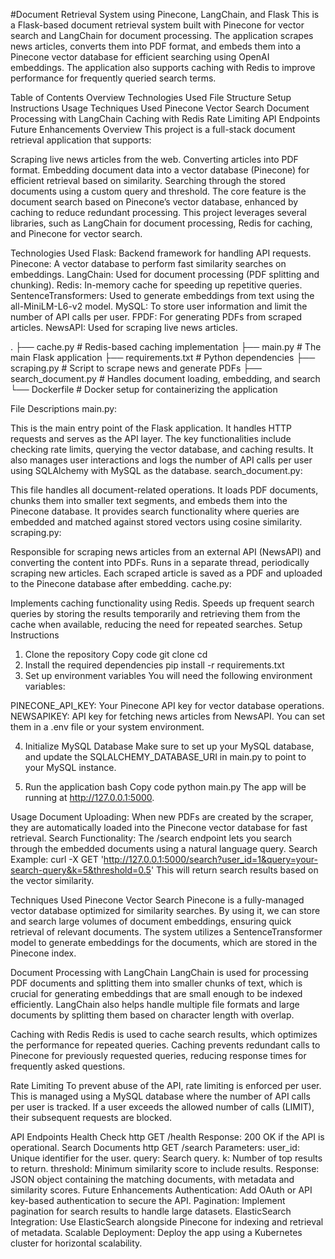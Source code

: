 #Document Retrieval System using Pinecone, LangChain, and Flask
This is a Flask-based document retrieval system built with Pinecone for vector search and LangChain for document processing. The application scrapes news articles, converts them into PDF format, and embeds them into a Pinecone vector database for efficient searching using OpenAI embeddings. The application also supports caching with Redis to improve performance for frequently queried search terms.

Table of Contents
Overview
Technologies Used
File Structure
Setup Instructions
Usage
Techniques Used
Pinecone Vector Search
Document Processing with LangChain
Caching with Redis
Rate Limiting
API Endpoints
Future Enhancements
Overview
This project is a full-stack document retrieval application that supports:

Scraping live news articles from the web.
Converting articles into PDF format.
Embedding document data into a vector database (Pinecone) for efficient retrieval based on similarity.
Searching through the stored documents using a custom query and threshold.
The core feature is the document search based on Pinecone’s vector database, enhanced by caching to reduce redundant processing. This project leverages several libraries, such as LangChain for document processing, Redis for caching, and Pinecone for vector search.

Technologies Used
Flask: Backend framework for handling API requests.
Pinecone: A vector database to perform fast similarity searches on embeddings.
LangChain: Used for document processing (PDF splitting and chunking).
Redis: In-memory cache for speeding up repetitive queries.
SentenceTransformers: Used to generate embeddings from text using the all-MiniLM-L6-v2 model.
MySQL: To store user information and limit the number of API calls per user.
FPDF: For generating PDFs from scraped articles.
NewsAPI: Used for scraping live news articles.

.
├── cache.py                # Redis-based caching implementation
├── main.py                 # The main Flask application
├── requirements.txt        # Python dependencies
├── scraping.py             # Script to scrape news and generate PDFs
├── search_document.py      # Handles document loading, embedding, and search
└── Dockerfile              # Docker setup for containerizing the application


File Descriptions
main.py:

This is the main entry point of the Flask application.
It handles HTTP requests and serves as the API layer.
The key functionalities include checking rate limits, querying the vector database, and caching results.
It also manages user interactions and logs the number of API calls per user using SQLAlchemy with MySQL as the database.
search_document.py:

This file handles all document-related operations.
It loads PDF documents, chunks them into smaller text segments, and embeds them into the Pinecone database.
It provides search functionality where queries are embedded and matched against stored vectors using cosine similarity.
scraping.py:

Responsible for scraping news articles from an external API (NewsAPI) and converting the content into PDFs.
Runs in a separate thread, periodically scraping new articles.
Each scraped article is saved as a PDF and uploaded to the Pinecone database after embedding.
cache.py:

Implements caching functionality using Redis.
Speeds up frequent search queries by storing the results temporarily and retrieving them from the cache when available, reducing the need for repeated searches.
Setup Instructions
1. Clone the repository
Copy code
git clone <repository-url>
cd <repository-directory>
2. Install the required dependencies
pip install -r requirements.txt
3. Set up environment variables
You will need the following environment variables:

PINECONE_API_KEY: Your Pinecone API key for vector database operations.
NEWSAPIKEY: API key for fetching news articles from NewsAPI.
You can set them in a .env file or your system environment.

4. Initialize MySQL Database
Make sure to set up your MySQL database, and update the SQLALCHEMY_DATABASE_URI in main.py to point to your MySQL instance.

5. Run the application
bash
Copy code
python main.py
The app will be running at http://127.0.0.1:5000.

Usage
Document Uploading:
When new PDFs are created by the scraper, they are automatically loaded into the Pinecone vector database for fast retrieval.
Search Functionality:
The /search endpoint lets you search through the embedded documents using a natural language query.
Search Example:
curl -X GET 'http://127.0.0.1:5000/search?user_id=1&query=your-search-query&k=5&threshold=0.5'
This will return search results based on the vector similarity.

Techniques Used
Pinecone Vector Search
Pinecone is a fully-managed vector database optimized for similarity searches. By using it, we can store and search large volumes of document embeddings, ensuring quick retrieval of relevant documents. The system utilizes a SentenceTransformer model to generate embeddings for the documents, which are stored in the Pinecone index.

Document Processing with LangChain
LangChain is used for processing PDF documents and splitting them into smaller chunks of text, which is crucial for generating embeddings that are small enough to be indexed efficiently. LangChain also helps handle multiple file formats and large documents by splitting them based on character length with overlap.

Caching with Redis
Redis is used to cache search results, which optimizes the performance for repeated queries. Caching prevents redundant calls to Pinecone for previously requested queries, reducing response times for frequently asked questions.

Rate Limiting
To prevent abuse of the API, rate limiting is enforced per user. This is managed using a MySQL database where the number of API calls per user is tracked. If a user exceeds the allowed number of calls (LIMIT), their subsequent requests are blocked.

API Endpoints
Health Check
http
GET /health
Response: 200 OK if the API is operational.
Search Documents
http
GET /search
Parameters:
user_id: Unique identifier for the user.
query: Search query.
k: Number of top results to return.
threshold: Minimum similarity score to include results.
Response: JSON object containing the matching documents, with metadata and similarity scores.
Future Enhancements
Authentication: Add OAuth or API key-based authentication to secure the API.
Pagination: Implement pagination for search results to handle large datasets.
ElasticSearch Integration: Use ElasticSearch alongside Pinecone for indexing and retrieval of metadata.
Scalable Deployment: Deploy the app using a Kubernetes cluster for horizontal scalability.
